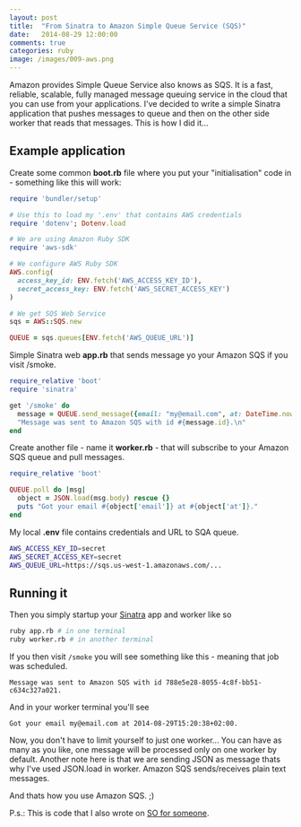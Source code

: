 ```yaml
---
layout: post
title:  "From Sinatra to Amazon Simple Queue Service (SQS)"
date:   2014-08-29 12:00:00
comments: true
categories: ruby
image: /images/009-aws.png
---
```


Amazon provides Simple Queue Service also knows as SQS. It is a fast, reliable, scalable,
fully managed message queuing service in the cloud that you can use from your applications.
I've decided to write a simple Sinatra application that pushes messages to queue and then on the other side worker that reads that messages.
This is how I did it...

## Example application

Create some common **boot.rb** file where you put your "initialisation" code in - something like this will work:

```ruby
require 'bundler/setup'

# Use this to load my '.env' that contains AWS credentials
require 'dotenv'; Dotenv.load

# We are using Amazon Ruby SDK
require 'aws-sdk'

# We configure AWS Ruby SDK
AWS.config(
  access_key_id: ENV.fetch('AWS_ACCESS_KEY_ID'),
  secret_access_key: ENV.fetch('AWS_SECRET_ACCESS_KEY')
)

# We get SQS Web Service
sqs = AWS::SQS.new

QUEUE = sqs.queues[ENV.fetch('AWS_QUEUE_URL')]
```

Simple Sinatra web **app.rb** that sends message yo your Amazon SQS if you visit /smoke.

```ruby
require_relative 'boot'
require 'sinatra'

get '/smoke' do
  message = QUEUE.send_message({email: "my@email.com", at: DateTime.now}.to_json.to_s)
  "Message was sent to Amazon SQS with id #{message.id}.\n"
end
```

Create another file - name it **worker.rb** - that will subscribe to your Amazon SQS queue and pull messages.

```ruby
require_relative 'boot'

QUEUE.poll do |msg|
  object = JSON.load(msg.body) rescue {}
  puts "Got your email #{object['email']} at #{object['at']}."
end
```

My local **.env** file contains credentials and URL to SQA queue.

```bash
AWS_ACCESS_KEY_ID=secret
AWS_SECRET_ACCESS_KEY=secret
AWS_QUEUE_URL=https://sqs.us-west-1.amazonaws.com/...
```

## Running it

Then you simply startup your [Sinatra] app and worker like so

```bash
ruby app.rb # in one terminal
ruby worker.rb # in another terminal
```

If you then visit `/smoke` you will see something like this - meaning that job was scheduled.

```
Message was sent to Amazon SQS with id 788e5e28-8055-4c8f-bb51-c634c327a021.
```

And in your worker terminal you'll see

```
Got your email my@email.com at 2014-08-29T15:20:38+02:00.
```

Now, you don't have to limit yourself to just one worker... You can have as many as you like, one message will be processed only on one worker by default.
Another note here is that we are sending JSON as message thats why I've used JSON.load in worker. Amazon SQS sends/receives plain text messages.

And thats how you use Amazon SQS. ;)

P.s.: This is code that I also wrote on [SO for someone](http://stackoverflow.com/questions/25567349/run-ruby-task-whenever-amazon-sqs-queue-is-updated).

[Sinatra]: http://www.sinatrarb.com/
